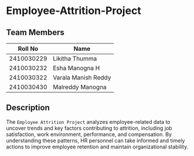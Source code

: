 # Employee-Attrition-Project
## Team Members
|     Roll No     |    Name           |
|-----------------|-------------------|
|   2410030229    |Likitha Thumma     |
|   2410030232    |Esha Manogna H     |
|2410030322       |Varala Manish Reddy|
|2410030430       |Malreddy Manogna   |

## Description
The `Employee Attrition Project` analyzes employee-related data to uncover trends and key factors contributing to attrition, including job satisfaction, work environment, performance, and compensation. By understanding these patterns, HR personnel can take informed and timely actions to improve employee retention and maintain organizational stability.
